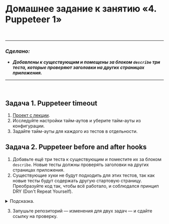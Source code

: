 # Домашнее задание к занятию «4. Puppeteer 1»

<br>

------------------
### ***Сделано:***
  * ***Добавлены к существующим и помещены за блоком `describe` три теста, которые проверяют заголовки на других страницах приложения.***

------------------

<br>

## Задача 1. Puppeteer timeout

1. [Проект с лекции](https://github.com/netology-code/jsaqa-code/tree/main/7.4/puppeteer).
2. Исследуйте настройки тайм-аутов и уберите тайм-ауты из конфигурации.
3. Задайте тайм-ауты для каждого из тестов в отдельности.


## Задача 2. Puppeteer before and after hooks

1. Добавьте ещё три теста к существующим и поместите их за блоком `describe`. 
Новые тесты должны проверять заголовки на других страницах приложения.   
3. Существующие хуки не будут подходить для этих тестов, так как новые тесты будут содержать другую стартовую страницу. 
Преобразуйте код так, чтобы всё работало, и соблюдался принцип DRY (Don't Repeat Yourself).
    
<details>
  <summary>Подсказка.</summary>
  
   Хуки можно использовать в разных местах и не один раз, поместив их в логические блоги, в которых они будут работать: например, внутри блока `describe`. Выше по иерархии кода они не будут действовать, так как работает стандартный принцип зоны видимости.
  
</details>

3. Запушьте репозиторий — изменения для двух задач — и сдайте ссылку на проверку.